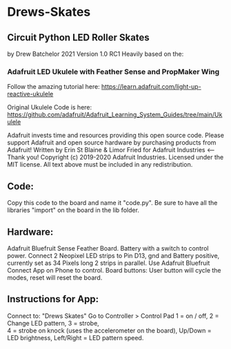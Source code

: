 # Drews-Skates

## Circuit Python LED Roller Skates 
by Drew Batchelor 2021 
Version 1.0 RC1
Heavily based on the: 

### Adafruit LED Ukulele with Feather Sense and PropMaker Wing
Follow the amazing tutorial here:
https://learn.adafruit.com/light-up-reactive-ukulele

Original Ukulele Code is here:
https://github.com/adafruit/Adafruit_Learning_System_Guides/tree/main/Ukulele

Adafruit invests time and resources providing this open source code. 
Please support Adafruit and open source hardware by purchasing products from Adafruit! 
Written by Erin St Blaine & Limor Fried for Adafruit Industries <--Thank you! 
Copyright (c) 2019-2020 Adafruit Industries. 
Licensed under the MIT license. 
All text above must be included in any redistribution.

## Code:
Copy this code to the board and name it "code.py". 
Be sure to have all the libraries "import" on the board in the lib folder. 

## Hardware:
Adafruit Bluefruit Sense Feather Board. 
Battery with a switch to control power. 
Connect 2 Neopixel LED strips to Pin D13, gnd and Battery positive, currently set as 34 Pixels long 2 strips in parallel. 
Use Adafruit Bluefruit Connect App on Phone to control. 
Board buttons: User button will cycle the modes, reset will reset the board. 

## Instructions for App:
Connect to: "Drews Skates"
Go to Controller > Control Pad
1 = on / off, 
2 = Change LED pattern, 
3 = strobe,  
4 = strobe on knock (uses the accelerometer on the board),
Up/Down = LED brightness,
Left/Right = LED pattern speed.
